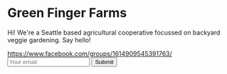 <HTML>
<h1>Green Finger Farms</h1>
<p>Hi! We're a Seattle based agricultural cooperative focussed on backyard veggie gardening. Say hello!</p>
<a href="url">https://www.facebook.com/groups/1614909545391763/</a>
<input type="email" placeholder="Your email">
<input type="submit">
</HTML>

